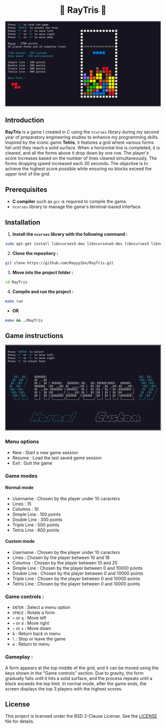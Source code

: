 <h1 align="center">🔲 RayTris 🔲</h1>

![RayTetris](data/RayTetrisDemo.png)

## Introduction

**RayTris** is a game I created in C using the `ncurses` library during my second year of preparatory engineering studies to enhance my programming skills. Inspired by the iconic game **Tetris**, it features a grid where various forms fall until they reach a solid surface. When a horizontal line is completed, it is cleared, and all the forms above it drop down by one row. The player's score increases based on the number of lines cleared simultaneously. The forms dropping speed increased each 30 seconds. The objective is to achieve the highest score possible while ensuring no blocks exceed the upper limit of the grid.

## Prerequisites

- **C compiler** such as `gcc` is required to compile the game.
- `ncurses` library to manage the game's terminal-based interface.

## Installation

1. **Install the `ncurses` library with the following command :** 
```sh
sudo apt-get install libncurses5-dev libncursesw5-dev libncurses5 libncursesw5
```

2. **Clone the repository :** 
```sh
git clone https://github.com/RayyyZen/RayTris.git
```

3. **Move into the project folder :** 
```sh
cd RayTris
```

4. **Compile and run the project :**
```sh
make run
```
- **OR**
```sh
make && ./RayTris
```

## Game instructions

![RayTetris](data/RayTetrisMenu.png)

### Menu options 
- New : Start a new game session
- Resume : Load the last saved game session
- Exit : Quit the game

### Game modes

#### Normal mode 
- Username : Chosen by the player under 10 caracters
- Lines : 15
- Columns : 10
- Simple Line : 100 points
- Double Line : 300 points
- Triple Line : 500 points
- Tetris Line : 800 points

#### Custom mode
- Username : Chosen by the player under 10 caracters
- Lines : Chosen by the player between 10 and 18
- Columns : Chosen by the player between 10 and 25
- Simple Line : Chosen by the player between 0 and 10000 points
- Double Line : Chosen by the player between 0 and 10000 points
- Triple Line : Chosen by the player between 0 and 10000 points
- Tetris Line : Chosen by the player between 0 and 10000 points

### Game controls :
- `ENTER` : Select a menu option
- `SPACE` : Rotate a form
- `←` or `q` : Move left
- `→` or `d` : Move right
- `↓` or `s` : Move down
- `b` : Return back in menu
- `l` : Stop or leave the game
- `m` : Return to menu

### Gameplay :

A form appears at the top middle of the grid, and it can be moved using the keys shown in the "Game controls" section. Due to gravity, the form gradually falls until it hits a solid surface, and the process repeats until a block exceeds the top limit. In normal mode, after the game ends, the screen displays the top 3 players with the highest scores.

## License

This project is licensed under the BSD 2-Clause License. See the [LICENSE](LICENSE) file for details.
